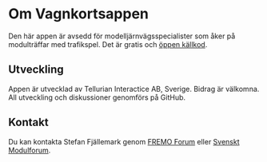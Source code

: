﻿# Om Vagnkortsappen
Den här appen är avsedd för modelljärnvägsspecialister som åker på modulträffar med trafikspel.
Det är gratis och [öppen källkod](https://github.com/tellurianinteractive/Tellurian.Trains.WagonCardApp).

## Utveckling
Appen är utvecklad av Tellurian Interactice AB, Sverige.
Bidrag är välkomna.
All utveckling och diskussioner genomförs på GitHub.

## Kontakt
Du kan kontakta Stefan Fjällemark genom [FREMO Forum](https://forum.fremo-net.eu/) eller [Svenskt Modulforum](https://www.modulsyd.se/forum).
